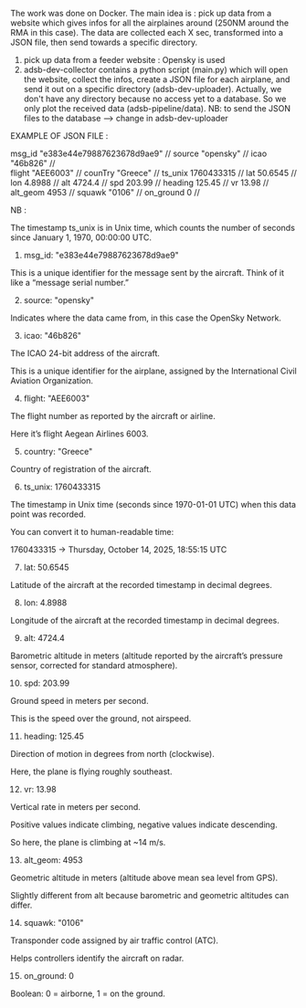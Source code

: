 The work was done on Docker. 
The main idea is : pick up data from a website which  gives infos for all the airplaines around (250NM around the RMA in this case). The data are collected each X sec,
transformed into a JSON file, then send towards a specific directory. 


1) pick up data from a feeder website : Opensky is used
2)  adsb-dev-collector contains a python script (main.py) which will open the website, collect the infos, create a JSON file for each airplane, and send it out on a specific directory (adsb-dev-uploader). Actually, we don't have any directory because no access yet to a database. So we only plot the received data (adsb-pipeline/data).
NB: to send the JSON files to the database --> change in adsb-dev-uploader

EXAMPLE OF JSON FILE  : 

msg_id	"e383e44e79887623678d9ae9" // 
source	"opensky" //
icao	"46b826" //  
flight	"AEE6003" // 
counTry	"Greece"  // 
ts_unix	1760433315  //
lat	50.6545  //
lon	4.8988 //
alt	4724.4  //
spd	203.99  //
heading	125.45 //
vr	13.98 //
alt_geom	4953  //
squawk	"0106"  //
on_ground	0  //

NB : 

The timestamp ts_unix is in Unix time, which counts the number of seconds since January 1, 1970, 00:00:00 UTC.

1) msg_id: "e383e44e79887623678d9ae9"

This is a unique identifier for the message sent by the aircraft. Think of it like a “message serial number.”

2) source: "opensky"

Indicates where the data came from, in this case the OpenSky Network.

3) icao: "46b826"

The ICAO 24-bit address of the aircraft.

This is a unique identifier for the airplane, assigned by the International Civil Aviation Organization.

4) flight: "AEE6003"

The flight number as reported by the aircraft or airline.

Here it’s flight Aegean Airlines 6003.

5) country: "Greece"

Country of registration of the aircraft.

6) ts_unix: 1760433315

The timestamp in Unix time (seconds since 1970-01-01 UTC) when this data point was recorded.

You can convert it to human-readable time:

1760433315 → Thursday, October 14, 2025, 18:55:15 UTC

7) lat: 50.6545

Latitude of the aircraft at the recorded timestamp in decimal degrees.

8) lon: 4.8988

Longitude of the aircraft at the recorded timestamp in decimal degrees.

9) alt: 4724.4

Barometric altitude in meters (altitude reported by the aircraft’s pressure sensor, corrected for standard atmosphere).

10) spd: 203.99

Ground speed in meters per second.

This is the speed over the ground, not airspeed.

11) heading: 125.45

Direction of motion in degrees from north (clockwise).

Here, the plane is flying roughly southeast.

12) vr: 13.98

Vertical rate in meters per second.

Positive values indicate climbing, negative values indicate descending.

So here, the plane is climbing at ~14 m/s.

13) alt_geom: 4953

Geometric altitude in meters (altitude above mean sea level from GPS).

Slightly different from alt because barometric and geometric altitudes can differ.

14) squawk: "0106"

Transponder code assigned by air traffic control (ATC).

Helps controllers identify the aircraft on radar.

15) on_ground: 0

Boolean: 0 = airborne, 1 = on the ground.





